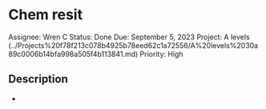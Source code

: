 # Chem resit

Assignee: Wren C
Status: Done
Due: September 5, 2023
Project: A levels (../Projects%20f78f213c078b4925b78eed62c1a72556/A%20levels%2030a89c0006b14bfa998a505f4b113841.md)
Priority: High

## Description

-